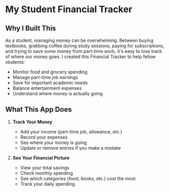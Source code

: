 # My Student Financial Tracker

## Why I Built This
As a student, managing money can be overwhelming. Between buying textbooks, grabbing coffee during study sessions, paying for subscriptions, and trying to save some money from part-time work, it's easy to lose track of where our money goes. I created this Financial Tracker to help fellow students:

- Monitor food and grocery spending
- Manage part-time job earnings
- Save for important academic needs
- Balance entertainment expenses
- Understand where money is actually going

## What This App Does
1. **Track Your Money**
   - Add your income (part-time job, allowance, etc.)
   - Record your expenses
   - See where your money is going
   - Update or remove entries if you make a mistake

2. **See Your Financial Picture**
   - View your total savings
   - Check monthly spending
   - See which categories (food, books, etc.) cost the most
   - Track your daily spending
